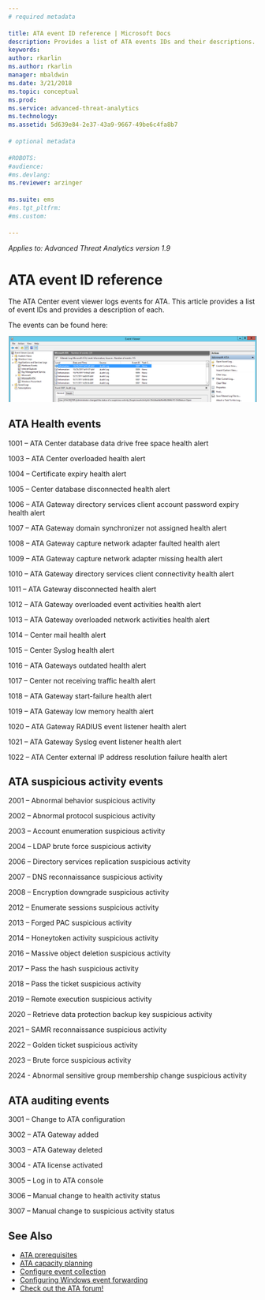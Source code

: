 ```yaml
---
# required metadata

title: ATA event ID reference | Microsoft Docs 
description: Provides a list of ATA events IDs and their descriptions. 
keywords:
author: rkarlin
ms.author: rkarlin
manager: mbaldwin
ms.date: 3/21/2018
ms.topic: conceptual
ms.prod:
ms.service: advanced-threat-analytics
ms.technology:
ms.assetid: 5d639e84-2e37-43a9-9667-49be6c4fa8b7

# optional metadata

#ROBOTS:
#audience:
#ms.devlang:
ms.reviewer: arzinger

ms.suite: ems
#ms.tgt_pltfrm:
#ms.custom:

---
```


*Applies to: Advanced Threat Analytics version 1.9*


# ATA event ID reference

The ATA Center event viewer logs events for ATA. This article provides a list of event IDs and provides a description of each.

The events can be found here:

![event ID location](./media/event-id-location.png)

## ATA Health events

1001 – ATA Center database data drive free space health alert 

1003 – ATA Center overloaded health alert 

1004 – Certificate expiry health alert 

1005 – Center database disconnected health alert 

1006 – ATA Gateway directory services client account password expiry health alert 

1007 – ATA Gateway domain synchronizer not assigned health alert 

1008 – ATA Gateway capture network adapter faulted health alert 

1009 – ATA Gateway capture network adapter missing health alert 

1010 – ATA Gateway directory services client connectivity health alert 

1011 – ATA Gateway disconnected health alert 

1012 – ATA Gateway overloaded event activities health alert 

1013 – ATA Gateway overloaded network activities health alert 

1014 – Center mail health alert 

1015 – Center Syslog health alert 

1016 – ATA Gateways outdated health alert 

1017 – Center not receiving traffic health alert 

1018 – ATA Gateway start-failure health alert 

1019 – ATA Gateway low memory health alert 

1020 – ATA Gateway RADIUS event listener health alert 

1021 – ATA Gateway Syslog event listener health alert 

1022 – ATA Center external IP address resolution failure health alert 
 
## ATA suspicious activity events

2001 – Abnormal behavior suspicious activity 

2002 – Abnormal protocol suspicious activity 

2003 – Account enumeration suspicious activity 

2004 – LDAP brute force suspicious activity 

2006 – Directory services replication suspicious activity 

2007 – DNS reconnaissance suspicious activity 

2008 – Encryption downgrade suspicious activity 

2012 – Enumerate sessions suspicious activity 

2013 – Forged PAC suspicious activity 

2014 – Honeytoken activity suspicious activity 

2016 – Massive object deletion suspicious activity 

2017 – Pass the hash suspicious activity 

2018 – Pass the ticket suspicious activity 

2019 – Remote execution suspicious activity 

2020 – Retrieve data protection backup key suspicious activity 

2021 – SAMR reconnaissance suspicious activity 

2022 – Golden ticket suspicious activity 

2023 – Brute force suspicious activity 

2024 - Abnormal sensitive group membership change suspicious activity  

## ATA auditing events

3001 – Change to ATA configuration 

3002 – ATA Gateway added

3003 – ATA Gateway deleted

3004 - ATA license activated

3005 – Log in to ATA console

3006 – Manual change to health activity status 

3007 – Manual change to suspicious activity status 


## See Also
- [ATA prerequisites](ata-prerequisites.md)
- [ATA capacity planning](ata-capacity-planning.md)
- [Configure event collection](configure-event-collection.md)
- [Configuring Windows event forwarding](configure-event-collection.md#configuring-windows-event-forwarding)
- [Check out the ATA forum!](https://social.technet.microsoft.com/Forums/security/home?forum=mata)
